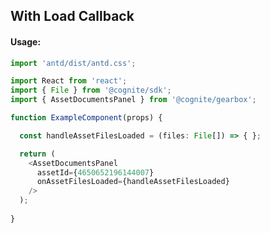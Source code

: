 ## With Load Callback 

<!-- STORY -->

#### Usage:

```typescript jsx
import 'antd/dist/antd.css';

import React from 'react';
import { File } from '@cognite/sdk';
import { AssetDocumentsPanel } from '@cognite/gearbox';

function ExampleComponent(props) {

  const handleAssetFilesLoaded = (files: File[]) => { };

  return (
    <AssetDocumentsPanel
      assetId={4650652196144007}
      onAssetFilesLoaded={handleAssetFilesLoaded}
    />
  );
  
}
```
